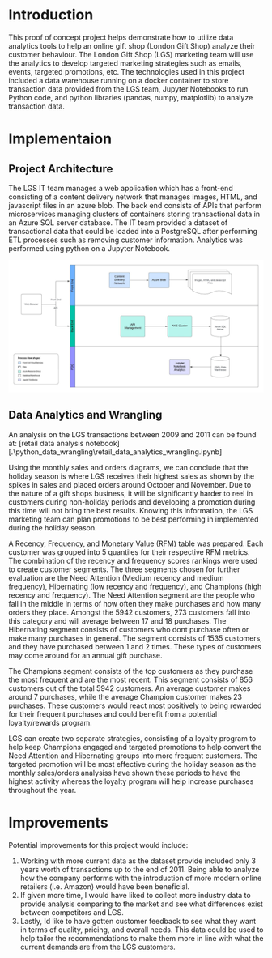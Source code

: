 # Introduction
This proof of concept project helps demonstrate how to utilize data analytics tools to help an online gift shop (London Gift Shop) analyze their customer behaviour. The London Gift Shop (LGS) marketing team will use the analytics to develop targeted marketing strategies such as emails, events, targeted promotions, etc. The technologies used in this project included a data warehouse running on a docker container to store transaction data provided from the LGS team, Jupyter Notebooks to run Python code, and python libraries (pandas, numpy, matplotlib) to analyze transaction data.

# Implementaion
## Project Architecture
The LGS IT team manages a web application which has a front-end consisting of a content delivery network that manages images, HTML, and javascript files in an azure blob. The back end consists of APIs that perform microservices managing clusters of containers storing transactional data in an Azure SQL server database. 
The IT team provided a dataset of transactional data that could be loaded into a PostgreSQL after performing ETL processes such as removing customer information. Analytics was performed using python on a Jupyter Notebook. 

![LGS Architecture](assets/LGS_Architecture.jpeg)

## Data Analytics and Wrangling

An analysis on the LGS transactions between 2009 and 2011 can be found at: [retail data analysis notebook][.\python_data_wrangling\retail_data_analytics_wrangling.ipynb] 

Using the monthly sales and orders diagrams, we can conclude that the holiday season is where LGS receives their highest sales as shown by the spikes in sales and placed orders around October and November. Due to the nature of a gift shops business, it will be significantly harder to reel in customers during non-holiday periods and developing a promotion during this time will not bring the best results. Knowing this information, the LGS marketing team can plan promotions to be best performing in implemented during the holiday season.  

A Recency, Frequency, and Monetary Value (RFM) table was prepared. Each customer was grouped into 5 quantiles for their respective RFM metrics. The combination of the recency and frequency scores rankings were used to create customer segments. The three segments chosen for further evaluation are the Need Attention (Medium recency and medium frequency), Hibernating (low recency and frequency), and Champions (high recency and frequency). 
The Need Attention segment are the people who fall in the middle in terms of how often they make purchases and how many orders they place. Amongst the 5942 customers, 273 customers fall into this category and will average between 17 and 18 purchases. 
The Hibernating segment consists of customers who dont purchase often or make many purchases in general. The segment consists of 1535 customers, and they have purchased between 1 and 2 times. These types of customers may come around for an annual gift purchase. 

The Champions segment consists of the top customers as they purchase the most frequent and are the most recent. This segment consists of 856 customers out of the total 5942 customers. An average customer makes around 7 purchases, while the average Champion customer makes 23 purchases. These customers would react most positively to being rewarded for their frequent purchases and could benefit from a potential loyalty/rewards program. 

LGS can create two separate strategies, consisting of a loyalty program to help keep Champions engaged and targeted promotions to help convert the Need Attention and Hibernating groups into more frequent customers. The targeted promotion will be most effective during the holiday season as the monthly sales/orders analysiss have shown these periods to have the highest activity whereas the loyalty program will help increase purchases throughout the year.  

# Improvements
Potential improvements for this project would include:
1.	Working with more current data as the dataset provide included only 3 years worth of transactions up to the end of 2011. Being able to analyze how the company performs with the introduction of more modern online retailers (i.e. Amazon) would have been beneficial.
2.	If given more time, I would have liked to collect more industry data to provide analysis comparing to the market and see what differences exist between competitors and LGS.
3.	Lastly, Id like to have gotten customer feedback to see what they want in terms of quality, pricing, and overall needs. This data could be used to help tailor the recommendations to make them more in line with what the current demands are from the LGS customers. 

